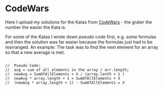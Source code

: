# CodeWars
Here I upload my solutions for the Katas from [CodeWars](https://www.codewars.com/) - the grater the number the easier the Kata is. 

For some of the Katas I wrote down pseudo code first, e.g. some formulas and then the solution was far easier because the formulas just had to be rearranged.
An example:
The task was to find the next element for an array so that a new average is met.
<pre><code>
//  Pseudo Code:
//  avg = sum of all elements in the array / arr.length;
//  newAvg = SumOfAllElements + X / (array.lenth + 1 )
//  newAvg * array.length + 1 = SumOfAllElements + X
//  (newAvg * array.length + 1) - SumOfAllElements = X</code><pre>
